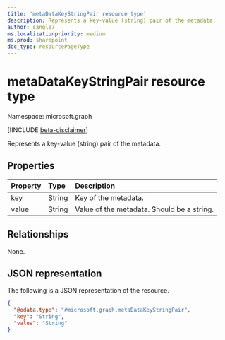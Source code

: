 ```yaml
---
title: 'metaDataKeyStringPair resource type'
description: Represents a key-value (string) pair of the metadata.
author: sangle7
ms.localizationpriority: medium
ms.prod: sharepoint
doc_type: resourcePageType
---
```


# metaDataKeyStringPair resource type

Namespace: microsoft.graph

[!INCLUDE [beta-disclaimer](../../includes/beta-disclaimer.md)]

Represents a key-value (string) pair of the metadata.

## Properties

| Property | Type   | Description                                 |
| :------- | :----- | :------------------------------------------ |
| key      | String | Key of the metadata.                       |
| value    | String | Value of the metadata. Should be a string. |

## Relationships

None.

## JSON representation

The following is a JSON representation of the resource.

<!-- {
  "blockType": "resource",
  "@odata.type": "microsoft.graph.metaDataKeyStringPair"
}
-->

```json
{
  "@odata.type": "#microsoft.graph.metaDataKeyStringPair",
  "key": "String",
  "value": "String"
}
```

